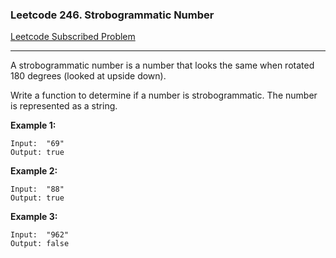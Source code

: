 ### Leetcode 246. Strobogrammatic Number
[Leetcode Subscribed Problem](https://leetcode.com/problems/strobogrammatic-number/)

---

A strobogrammatic number is a number that looks the same when rotated 180 degrees (looked at upside down).

Write a function to determine if a number is strobogrammatic. The number is represented as a string.

**Example 1:**
```
Input:  "69"
Output: true
```

**Example 2:**
```
Input:  "88"
Output: true
```

**Example 3:**
```
Input:  "962"
Output: false
```
